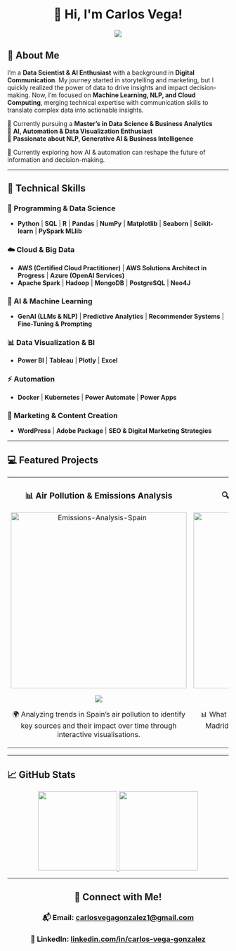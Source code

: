 <div align="center">
<h1 align="center">👋 Hi, I'm Carlos Vega!</h1>
<img src="https://i.imgur.com/Jvd2dN1.png">
</div>

## 🚀 About Me  

I’m a **Data Scientist & AI Enthusiast** with a background in **Digital Communication**. My journey started in storytelling and marketing, but I quickly realized the power of data to drive insights and impact decision-making. Now, I’m focused on **Machine Learning, NLP, and Cloud Computing**, merging technical expertise with communication skills to translate complex data into actionable insights.

🔹 Currently pursuing a **Master’s in Data Science & Business Analytics**  
🔹 **AI, Automation & Data Visualization Enthusiast**  
🔹 **Passionate about NLP, Generative AI & Business Intelligence**  

📍 Currently exploring how AI & automation can reshape the future of information and decision-making.

---

## 🔧 Technical Skills  

### **📌 Programming & Data Science**  
- **Python** | **SQL** | **R** | **Pandas** | **NumPy** | **Matplotlib** | **Seaborn** | **Scikit-learn** | **PySpark MLlib**  

### **☁️ Cloud & Big Data**  
- **AWS (Certified Cloud Practitioner)** | **AWS Solutions Architect in Progress** | **Azure (OpenAI Services)**
- **Apache Spark** | **Hadoop** | **MongoDB** | **PostgreSQL** | **Neo4J**  

### **🤖 AI & Machine Learning**  
- **GenAI (LLMs & NLP)** | **Predictive Analytics** | **Recommender Systems** | **Fine-Tuning & Prompting**  

### **📊 Data Visualization & BI**  
- **Power BI** | **Tableau** | **Plotly** | **Excel**  

### **⚡ Automation**  
- **Docker** | **Kubernetes** | **Power Automate** | **Power Apps**  

### **🎯 Marketing & Content Creation**  
- **WordPress** | **Adobe Package** | **SEO & Digital Marketing Strategies**  

---

## 💻 Featured Projects  

<table>
<tr>
<td width="50%">
<h3 align="center">📊 Air Pollution & Emissions Analysis</h3>
<div align="center">
<a href="https://github.com/carlosvegag1/Emissions-Analysis-Spain" target="_blank"><img src="https://i.imgur.com/Af3c50M.png" width="400" alt="Emissions-Analysis-Spain"></a>
<p>
<a href="https://github.com/carlosvegag1/Emissions-Analysis-Spain" target="_blank">
<img src="https://img.shields.io/badge/Code-GitHub-ffde59?style=for-the-badge&logo=github&logoColor=white">
</a>
</p>
<p>🌍 Analyzing trends in Spain’s air pollution to identify key sources and their impact over time through interactive visualisations.</p>
</div>
</td>

<td width="50%">
<h3 align="center">🔍 Traffic Accidents in Madrid</h3>
<div align="center">
<a href="https://github.com/carlosvegag1/Accidents-Analysis-Madrid/tree/main" target="_blank"><img src="https://i.imgur.com/Zbrp2U1.png" width="400" alt="AI & Automation"></a>
<p>
<a href="https://github.com/carlosvegag1/Accidents-Analysis-Madrid/tree/main" target="_blank">
<img src="https://img.shields.io/badge/Code-GitHub-d62900?style=for-the-badge&logo=github&logoColor=white">
</a>
</p>
<p>📊 What are the most dangerous hours to drive in Madrid? How do weather conditions influence accidents? 
</p>
</div>
</td>
</tr>
</table>

---

## 📈 GitHub Stats  

<p align="center">
<a href="https://github.com/carlosvegag1">
  <img height="180em" src="https://github-readme-stats-eight-theta.vercel.app/api?username=carlosvegag1&show_icons=true&theme=algolia&include_all_commits=true&count_private=true"/>
  <img height="180em" src="https://github-readme-stats-eight-theta.vercel.app/api/top-langs/?username=carlosvegag1&layout=compact&langs_count=8&theme=algolia"/>
</a>
</p>

---

<div align="center">
<h2 align="center">🔗 Connect with Me!</h2>
<h3 align="center">📬 Email: <a href="mailto:carlosvegagonzalez1@gmail.com">carlosvegagonzalez1@gmail.com</a></h3>
<h3 align="center">🔗 LinkedIn: <a href="https://www.linkedin.com/in/carlos-vega-gonzalez">linkedin.com/in/carlos-vega-gonzalez</a></h3>
</div>
</div>
</div>
